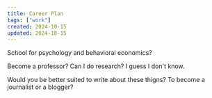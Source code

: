 ```yaml
---
title: Career Plan
tags: ["work"]
created: 2024-10-15
updated: 2024-10-15
---
```


School for psychology and behavioral economics?

Become a professor? Can I do research? I guess I don't know.

Would you be better suited to write about these thigns? To become a journalist or a blogger?